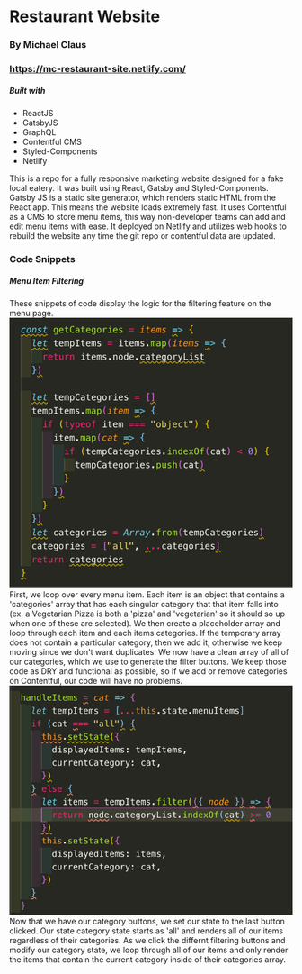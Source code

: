 # Restaurant Website

### By Michael Claus

### https://mc-restaurant-site.netlify.com/

##### Built with

- ReactJS
- GatsbyJS
- GraphQL
- Contentful CMS
- Styled-Components
- Netlify

This is a repo for a fully responsive marketing website designed for a fake local eatery. It was built using React, Gatsby and Styled-Components. Gatsby JS is a static site generator, which renders static HTML from the React app. This means the website loads extremely fast. It uses Contentful as a CMS to store menu items, this way non-developer teams can add and edit menu items with ease. It deployed on Netlify and utilizes web hooks to rebuild the website any time the git repo or contentful data are updated.

### Code Snippets

##### Menu Item Filtering

These snippets of code display the logic for the filtering feature on the menu page.
![alt text](readme_assets/get_categories.png "Categories")
First, we loop over every menu item. Each item is an object that contains a 'categories' array that has each singular category that that item falls into (ex. a Vegetarian Pizza is both a 'pizza' and 'vegetarian' so it should so up when one of these are selected). We then create a placeholder array and loop through each item and each items categories. If the temporary array does not contain a particular category, then we add it, otherwise we keep moving since we don't want duplicates. We now have a clean array of all of our categories, which we use to generate the filter buttons. We keep those code as DRY and functional as possible, so if we add or remove categories on Contentful, our code will have no problems.
![alt text](readme_assets/menu_item_filtering.png "Items")
Now that we have our category buttons, we set our state to the last button clicked. Our state category state starts as 'all' and renders all of our items regardless of their categories. As we click the differnt filtering buttons and modify our category state, we loop through all of our items and only render the items that contain the current category inside of their categories array.

